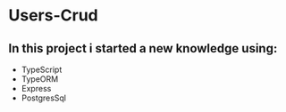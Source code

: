 # Users-Crud

## In this project i started a new knowledge using:
- TypeScript
- TypeORM
- Express
- PostgresSql
